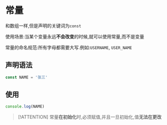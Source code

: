 # 常量

和数组一样,但是声明的关键词为`const`

使用场景:当某个变量永远**不会改变**的时候,就可以使用常量,而不是变量

常量的命名规范:所有字母都需要大写.例如:`USERNAME`, `USER_NAME`

## 声明语法

```js
const NAME = '张三'
```

## 使用

```js
console.log(NAME)
```

> [!ATTENTION]
> 常量**在初始化**时,必须赋值,并且一旦初始化,值**无法在更改**